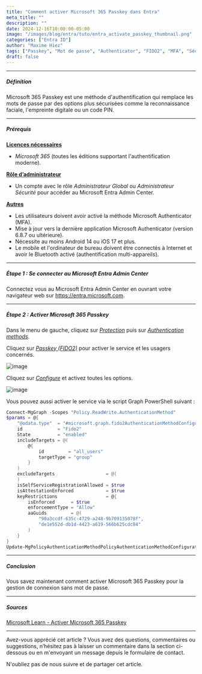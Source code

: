 ```yaml
---
title: "Comment activer Microsoft 365 Passkey dans Entra"
meta_title: ""
description: ""
date: 2024-12-16T10:00:00-05:00
image: "/images/blog/entra/tuto/entra_activate_passkey_thumbnail.png"
categories: ["Entra ID"]
author: "Maxime Hiez"
tags: ["Passkey", "Mot de passe", "Authenticator", "FIDO2", "MFA", "Sécurité"]
draft: false
---
```

---

##### Définition
Microsoft 365 Passkey est une méthode d'authentification qui remplace les mots de passe par des options plus sécurisées comme la reconnaissance faciale, l'empreinte digitale ou un code PIN.

---

##### Prérequis
**<u>Licences nécessaires</u>**
- *Microsoft 365* (toutes les éditions supportant l'authentification moderne).

**<u>Rôle d’administrateur</u>**
- Un compte avec le rôle *Administrateur Global* ou *Administrateur Sécurité* pour accéder au Microsoft Entra Admin Center.

**<u>Autres</u>**
- Les utilisateurs doivent avoir activé la méthode Microsoft Authenticator (MFA).
- Mise à jour vers la dernière application Microsoft Authenticator (version 6.8.7 ou ultérieure).
- Nécessite au moins Android 14 ou iOS 17 et plus.
- Le mobile et l'ordinateur de bureau doivent être connectés à Internet et avoir le Bluetooth activé (authentification multi-appareils).

---

##### Étape 1 : Se connecter au Microsoft Entra Admin Center
Connectez vous au Microsoft Entra Admin Center en ouvrant votre navigateur web sur https://entra.microsoft.com.

---

##### Étape 2 : Activer Microsoft 365 Passkey
Dans le menu de gauche, cliquez sur *<u>Protection</u>* puis sur *<u>Authentication methods</u>*.

Cliquez sur *<u>Passkey (FIDO2)</u>* pour activer le service et les usagers concernés.

![image](/images/blog/entra/tuto/entra_passkey_001.png)

Cliquez sur *<u>Configure</u>* et activez toutes les options.

![image](/images/blog/entra/tuto/entra_passkey_002.png)

Vous pouvez aussi activer le service via le script Graph PowerShell suivant :
```powershell
Connect-MgGraph -Scopes "Policy.ReadWrite.AuthenticationMethod"
$params = @{
    "@odata.type"  = "#microsoft.graph.fido2AuthenticationMethodConfiguration"
    id             = "Fido2"
    State          = "enabled"
    includeTargets = @(
        @{
            id         = "all_users"
            targetType = "group"
        }
    )
    excludeTargets                   = @(
    )
    isSelfServiceRegistrationAllowed = $true
    isAttestationEnforced            = $true
    keyRestrictions                  = @{
        isEnforced      = $true
        enforcementType = "Allow"
        aaGuids         = @(
            "90a3ccdf-635c-4729-a248-9b709135078f",
            "de1e552d-db1d-4423-a619-566b625cdc84"
        )
    }
}
Update-MgPolicyAuthenticationMethodPolicyAuthenticationMethodConfiguration -AuthenticationMethodConfigurationId "Fido2" -BodyParameter $params
```

---

##### Conclusion
Vous savez maintenant comment activer Microsoft 365 Passkey pour la gestion de connexion sans mot de passe.

---

##### Sources
[Microsoft Learn - Activer Microsoft 365 Passkey](https://learn.microsoft.com/fr-ca/entra/identity/authentication/how-to-enable-passkey-fido2)

---


Avez-vous apprécié cet article ? Vous avez des questions, commentaires ou suggestions, n’hésitez pas à laisser un commentaire dans la section ci-dessous ou en m'envoyant un message depuis le formulaire de contact.

N'oubliez pas de nous suivre et de partager cet article.
